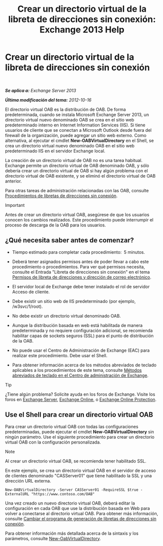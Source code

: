 ﻿---
title: 'Crear un directorio virtual de la libreta de direcciones sin conexión: Exchange 2013 Help'
TOCTitle: Crear un directorio virtual de la libreta de direcciones sin conexión
ms:assetid: 2c70e21f-2b12-414a-9e8c-65634a767c72
ms:mtpsurl: https://technet.microsoft.com/es-es/library/Aa996917(v=EXCHG.150)
ms:contentKeyID: 49895540
ms.date: 04/23/2018
mtps_version: v=EXCHG.150
ms.translationtype: HT
---

# Crear un directorio virtual de la libreta de direcciones sin conexión

 

_**Se aplica a:** Exchange Server 2013_

_**Última modificación del tema:** 2012-10-16_

El directorio virtual OAB es la distribución de OAB. De forma predeterminada, cuando se instala Microsoft Exchange Server 2013, un directorio virtual nuevo denominado OAB se crea en el sitio web predeterminado interno en Internet Information Services (IIS). Si tiene usuarios de cliente que se conectan a Microsoft Outlook desde fuera del firewall de la organización, puede agregar un sitio web externo. Como alternativa, al ejecutar el cmdlet **New-OABVirtualDirectory** en el Shell, se crea un directorio virtual nuevo denominado OAB en el sitio web predeterminado IIS en el servidor Exchange local.

La creación de un directorio virtual de OAB no es una tarea habitual. Exchange permite un directorio virtual de OAB denominado OAB, y sólo debería crear un directorio virtual de OAB si hay algún problema con el directorio virtual de OAB existente, y se eliminó el directorio virtual de OAB anterior.

Para otras tareas de administración relacionadas con las OAB, consulte [Procedimientos de libretas de direcciones sin conexión](offline-address-book-procedures-exchange-2013-help.md).


> [!IMPORTANT]
> Antes de crear un directorio virtual OAB, asegúrese de que los usuarios conocen los cambios realizados. Este procedimiento puede interrumpir el proceso de descarga de la OAB para los usuarios.



## ¿Qué necesita saber antes de comenzar?

  - Tiempo estimado para completar cada procedimiento:  5 minutos.

  - Deberá tener asignados permisos antes de poder llevar a cabo este procedimiento o procedimientos. Para ver qué permisos necesita, consulte el Entrada "Libreta de direcciones sin conexión" en el tema [Permisos de libreta de direcciones y dirección de correo electrónico](email-address-and-address-book-permissions-exchange-2013-help.md).

  - El servidor local de Exchange debe tener instalado el rol de servidor Acceso de cliente.

  - Debe existir un sitio web de IIS predeterminado (por ejemplo, /w3svc/1/root).

  - No debe existir un directorio virtual denominado OAB.

  - Aunque la distribución basada en web está habilitada de manera predeterminada y no requiere configuración adicional, se recomienda habilitar capas de sockets seguros (SSL) para el punto de distribución de la OAB.

  - No puede usar el Centro de Administración de Exchange (EAC) para realizar este procedimiento. Debe usar el Shell.

  - Para obtener información acerca de los métodos abreviados de teclado aplicables a los procedimientos de este tema, consulte [Métodos abreviados de teclado en el Centro de administración de Exchange](keyboard-shortcuts-in-the-exchange-admin-center-exchange-online-protection-help.md).


> [!TIP]
> ¿Tiene algún problema? Solicite ayuda en los foros de Exchange. Visite los foros en <A href="https://go.microsoft.com/fwlink/p/?linkid=60612">Exchange Server</A>, <A href="https://go.microsoft.com/fwlink/p/?linkid=267542">Exchange Online</A>, o <A href="https://go.microsoft.com/fwlink/p/?linkid=285351">Exchange Online Protection</A>.



## Use el Shell para crear un directorio virtual OAB

Para crear un directorio virtual OAB con todas las configuraciones predeterminadas, puede ejecutar el cmdlet **New-OABVirtualDirectory** sin ningún parámetro. Use el siguiente procedimiento para crear un directorio virtual OAB con la configuración personalizada.


> [!NOTE]
> Al crear un directorio virtual OAB, se recomienda tener habilitado SSL.



En este ejemplo, se crea un directorio virtual OAB en el servidor de acceso de clientes denominado "CASServer01" que tiene habilitado la SSL y una dirección URL externa.

    New-OABVirtualDirectory -Server CASServer01 -RequireSSL $true -ExternalURL "https://www.contoso.com/OAB"

Una vez creado un nuevo directorio virtual OAB, deberá editar la configuración en cada OAB que use la distribución basada en Web para volver a conectarse al directorio virtual OAB. Para obtener más información, consulte [Cambiar el programa de generación de libretas de direcciones sin conexión](change-the-offline-address-book-generation-schedule-exchange-2013-help.md).

Para obtener información más detallada acerca de la sintaxis y los parámetros, consulte [New-OabVirtualDirectory](https://technet.microsoft.com/es-es/library/bb123735\(v=exchg.150\)).

